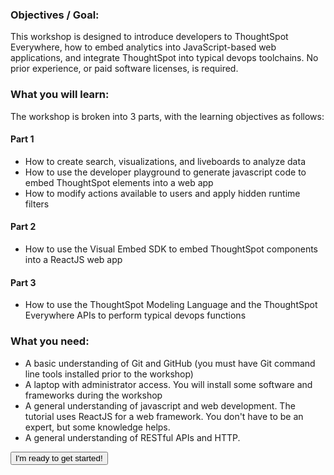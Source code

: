 
### Objectives / Goal:
This workshop is designed to introduce developers to ThoughtSpot Everywhere, how to embed analytics into JavaScript-based web applications, and integrate ThoughtSpot into typical devops toolchains. No prior experience, or paid software licenses, is required.

### What you will learn:
The workshop is broken into 3 parts, with the learning objectives as follows:

#### Part 1
- How to create search, visualizations, and liveboards to analyze data
- How to use the developer playground to generate javascript code to embed ThoughtSpot elements into a web app
- How to modify actions available to users and apply hidden runtime filters

#### Part 2
- How to use the Visual Embed SDK to embed ThoughtSpot components into a ReactJS web app

#### Part 3
- How to use the ThoughtSpot Modeling Language and the ThoughtSpot Everywhere APIs to perform typical devops functions

### What you need:
- A basic understanding of Git and GitHub (you must have Git command line tools installed prior to the workshop)
- A laptop with administrator access. You will install some software and frameworks during the workshop
- A general understanding of javascript and web development. The tutorial uses ReactJS for a web framework. You don't have to be an expert, but some knowledge helps.
- A general understanding of RESTful APIs and HTTP.


<form action="/workshop.html">
<input type="submit" value="I'm ready to get started!" />
</form>

